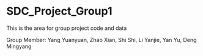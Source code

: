 # SDC_Project_Group1
This is the area for group project code and data   

Group Member: Yang Yuanyuan, Zhao Xian, Shi Shi, Li Yanjie, Yan Yu, Deng Mingyang

